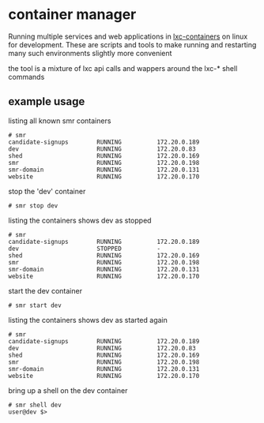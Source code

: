 # container manager

Running multiple services and web applications in
[lxc-containers](https://linuxcontainers.org/lxc/introduction/) on linux for
development. These are scripts and tools to make running and
restarting many such environments slightly more convenient

the tool is a mixture of lxc api calls and wappers around the lxc-* shell commands

## example usage

listing all known smr containers

    # smr
    candidate-signups        RUNNING          172.20.0.189
    dev                      RUNNING          172.20.0.83
    shed                     RUNNING          172.20.0.169
    smr                      RUNNING          172.20.0.198
    smr-domain               RUNNING          172.20.0.131
    website                  RUNNING          172.20.0.170

stop the 'dev' container

    # smr stop dev

listing the containers shows dev as stopped
    
    # smr
    candidate-signups        RUNNING          172.20.0.189
    dev                      STOPPED          -
    shed                     RUNNING          172.20.0.169
    smr                      RUNNING          172.20.0.198
    smr-domain               RUNNING          172.20.0.131
    website                  RUNNING          172.20.0.170

start the dev container

    # smr start dev

listing the containers shows dev as started again

    # smr
    candidate-signups        RUNNING          172.20.0.189
    dev                      RUNNING          172.20.0.83
    shed                     RUNNING          172.20.0.169
    smr                      RUNNING          172.20.0.198
    smr-domain               RUNNING          172.20.0.131
    website                  RUNNING          172.20.0.170

bring up a shell on the dev container
    
    # smr shell dev
    user@dev $>
